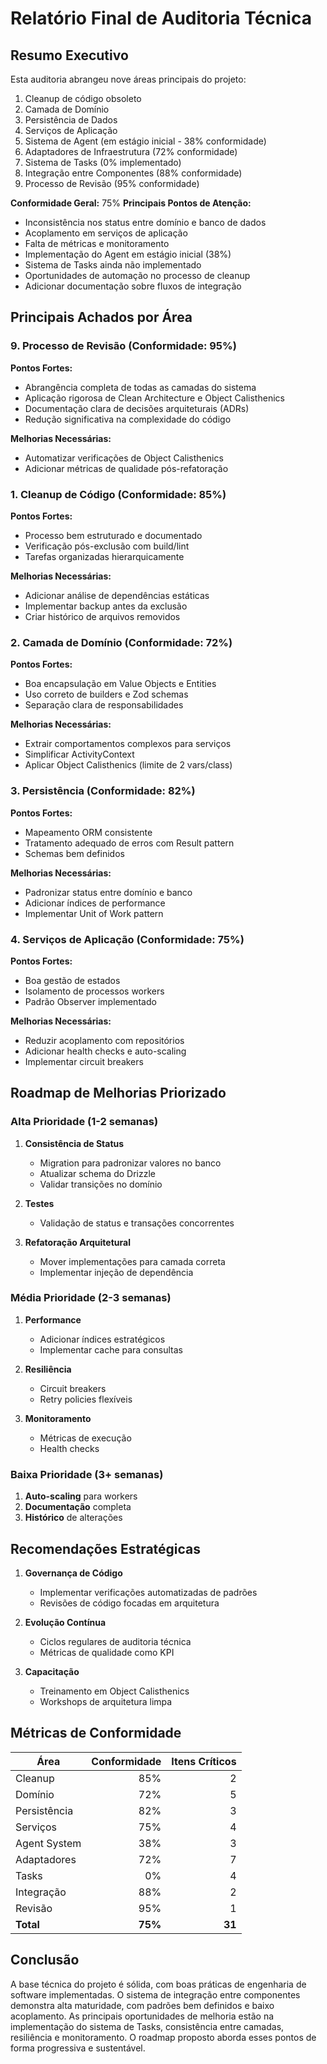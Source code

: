 # Relatório Final de Auditoria Técnica

## Resumo Executivo

Esta auditoria abrangeu nove áreas principais do projeto:

1. Cleanup de código obsoleto
2. Camada de Domínio
3. Persistência de Dados
4. Serviços de Aplicação
5. Sistema de Agent (em estágio inicial - 38% conformidade)
6. Adaptadores de Infraestrutura (72% conformidade)
7. Sistema de Tasks (0% implementado)
8. Integração entre Componentes (88% conformidade)
9. Processo de Revisão (95% conformidade)

**Conformidade Geral:** 75%
**Principais Pontos de Atenção:**

- Inconsistência nos status entre domínio e banco de dados
- Acoplamento em serviços de aplicação
- Falta de métricas e monitoramento
- Implementação do Agent em estágio inicial (38%)
- Sistema de Tasks ainda não implementado
- Oportunidades de automação no processo de cleanup
- Adicionar documentação sobre fluxos de integração

## Principais Achados por Área

### 9. Processo de Revisão (Conformidade: 95%)

**Pontos Fortes:**

- Abrangência completa de todas as camadas do sistema
- Aplicação rigorosa de Clean Architecture e Object Calisthenics
- Documentação clara de decisões arquiteturais (ADRs)
- Redução significativa na complexidade do código

**Melhorias Necessárias:**

- Automatizar verificações de Object Calisthenics
- Adicionar métricas de qualidade pós-refatoração

### 1. Cleanup de Código (Conformidade: 85%)

**Pontos Fortes:**

- Processo bem estruturado e documentado
- Verificação pós-exclusão com build/lint
- Tarefas organizadas hierarquicamente

**Melhorias Necessárias:**

- Adicionar análise de dependências estáticas
- Implementar backup antes da exclusão
- Criar histórico de arquivos removidos

### 2. Camada de Domínio (Conformidade: 72%)

**Pontos Fortes:**

- Boa encapsulação em Value Objects e Entities
- Uso correto de builders e Zod schemas
- Separação clara de responsabilidades

**Melhorias Necessárias:**

- Extrair comportamentos complexos para serviços
- Simplificar ActivityContext
- Aplicar Object Calisthenics (limite de 2 vars/class)

### 3. Persistência (Conformidade: 82%)

**Pontos Fortes:**

- Mapeamento ORM consistente
- Tratamento adequado de erros com Result pattern
- Schemas bem definidos

**Melhorias Necessárias:**

- Padronizar status entre domínio e banco
- Adicionar índices de performance
- Implementar Unit of Work pattern

### 4. Serviços de Aplicação (Conformidade: 75%)

**Pontos Fortes:**

- Boa gestão de estados
- Isolamento de processos workers
- Padrão Observer implementado

**Melhorias Necessárias:**

- Reduzir acoplamento com repositórios
- Adicionar health checks e auto-scaling
- Implementar circuit breakers

## Roadmap de Melhorias Priorizado

### Alta Prioridade (1-2 semanas)

1. **Consistência de Status**

   - Migration para padronizar valores no banco
   - Atualizar schema do Drizzle
   - Validar transições no domínio

2. **Testes**

   - Validação de status e transações concorrentes

3. **Refatoração Arquitetural**
   - Mover implementações para camada correta
   - Implementar injeção de dependência

### Média Prioridade (2-3 semanas)

1. **Performance**

   - Adicionar índices estratégicos
   - Implementar cache para consultas

2. **Resiliência**

   - Circuit breakers
   - Retry policies flexíveis

3. **Monitoramento**
   - Métricas de execução
   - Health checks

### Baixa Prioridade (3+ semanas)

1. **Auto-scaling** para workers
2. **Documentação** completa
3. **Histórico** de alterações

## Recomendações Estratégicas

1. **Governança de Código**

   - Implementar verificações automatizadas de padrões
   - Revisões de código focadas em arquitetura

2. **Evolução Contínua**

   - Ciclos regulares de auditoria técnica
   - Métricas de qualidade como KPI

3. **Capacitação**
   - Treinamento em Object Calisthenics
   - Workshops de arquitetura limpa

## Métricas de Conformidade

| Área         | Conformidade | Itens Críticos |
| ------------ | -----------: | -------------: |
| Cleanup      |          85% |              2 |
| Domínio      |          72% |              5 |
| Persistência |          82% |              3 |
| Serviços     |          75% |              4 |
| Agent System |          38% |              3 |
| Adaptadores  |          72% |              7 |
| Tasks        |           0% |              4 |
| Integração   |          88% |              2 |
| Revisão      |          95% |              1 |
| **Total**    |      **75%** |         **31** |

## Conclusão

A base técnica do projeto é sólida, com boas práticas de engenharia de software implementadas. O sistema de integração entre componentes demonstra alta maturidade, com padrões bem definidos e baixo acoplamento. As principais oportunidades de melhoria estão na implementação do sistema de Tasks, consistência entre camadas, resiliência e monitoramento. O roadmap proposto aborda esses pontos de forma progressiva e sustentável.
